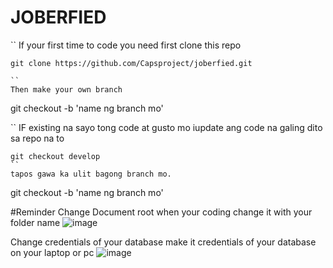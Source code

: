 # JOBERFIED

``
If your first time to code you need first clone this repo
```
git clone https://github.com/Capsproject/joberfied.git

``
Then make your own branch
```
git checkout -b 'name ng branch mo'

`` 
IF existing na sayo tong code at gusto mo iupdate ang code na galing dito sa repo na to 
```
git checkout develop
``
tapos gawa ka ulit bagong branch mo.
```
git checkout -b 'name ng branch mo'

#Reminder
Change Document root when your coding change it with your folder name
![image](https://github.com/Capsproject/joberfied/assets/102800815/ea56791f-32a4-40c3-9083-66aa5f1bf811)

Change credentials of your database make it credentials of your database on your laptop or pc
![image](https://github.com/Capsproject/joberfied/assets/102800815/34e20e6f-e3d5-4759-8c01-1d21328a11de)



